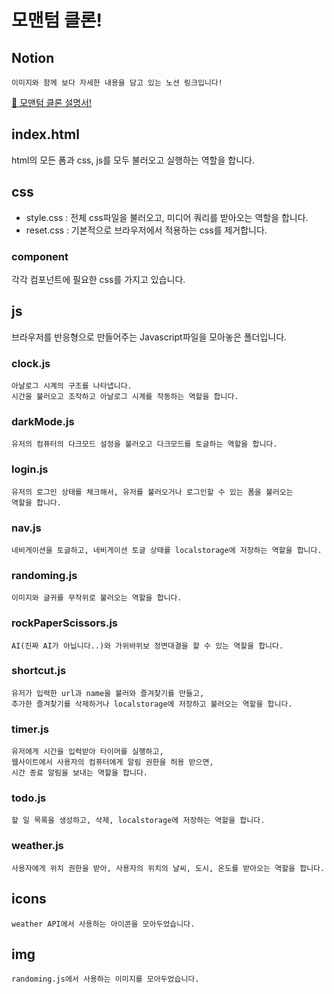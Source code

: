 # 모맨텀 클론!

## Notion

    이미지와 함께 보다 자세한 내용을 담고 있는 노션 링크입니다!

[📑 모맨텀 클론 설명서!](https://eastern-spike-c3b.notion.site/README-4e6a2bd3e19341a2a9bdb867edb4ce24)

## index.html

html의 모든 폼과 css, js를 모두 불러오고 실행하는 역할을 합니다.

## css

-   style.css : 전체 css파일을 불러오고, 미디어 쿼리를 받아오는 역할을 합니다.
-   reset.css : 기본적으로 브라우저에서 적용하는 css를 제거합니다.

### component

각각 컴포넌트에 필요한 css를 가지고 있습니다.

## js

브라우저를 반응형으로 만들어주는 Javascript파일을 모아놓은 폴더입니다.

### clock.js

    아날로그 시계의 구조를 나타냅니다.
    시간을 불러오고 조작하고 아날로그 시계를 작동하는 역할을 합니다.

### darkMode.js

    유저의 컴퓨터의 다크모드 설정을 불러오고 다크모드를 토글하는 역할을 합니다.

### login.js

    유저의 로그인 상태를 체크해서, 유저를 불러오거나 로그인할 수 있는 폼을 불러오는
    역할을 합니다.

### nav.js

    네비게이션을 토글하고, 네비게이션 토글 상태를 localstorage에 저장하는 역할을 합니다.

### randoming.js

    이미지와 글귀를 무작위로 불러오는 역할을 합니다.

### rockPaperScissors.js

    AI(진짜 AI가 아닙니다..)와 가위바위보 정면대결을 할 수 있는 역할을 합니다.

### shortcut.js

    유저가 입력한 url과 name을 불러와 즐겨찾기를 만들고,
    추가한 즐겨찾기를 삭제하거나 localstorage에 저장하고 불러오는 역할을 합니다.

### timer.js

    유저에게 시간을 입력받아 타이머를 실행하고,
    웹사이트에서 사용자의 컴퓨터에게 알림 권한을 허용 받으면,
    시간 종료 알림을 보내는 역할을 합니다.

### todo.js

    할 일 목록을 생성하고, 삭제, localstorage에 저장하는 역할을 합니다.

### weather.js

    사용자에게 위치 권한을 받아, 사용자의 위치의 날씨, 도시, 온도를 받아오는 역할을 합니다.

## icons

    weather API에서 사용하는 아이콘을 모아두었습니다.

## img

    randoming.js에서 사용하는 이미지를 모아두었습니다.

